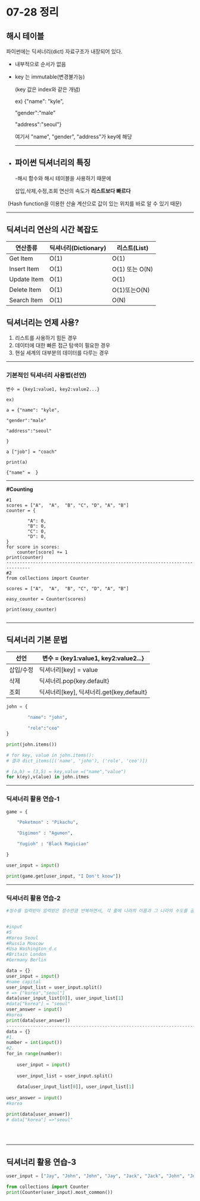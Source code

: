 # 07-28 정리



## 해시 테이블

파이썬에는 딕셔너리(dict)  자료구조가 내장되어 있다.

- 내부적으로 순서가 없음

- key 는 immutable(변경불가능)

  (key 값은 index와 같은 개념)

  ex) {"name": "kyle",

  "gender":"male"

  "address":"seoul"}

  여기서 "name", "gender", "address"가 key에 해당

  ------------------

  

- ## 파이썬 딕셔너리의 특징

  -해시 함수와 해시 테이블을 사용하기 때문에

  삽입,삭제,수정,조회 연산의 속도가 **리스트보다 빠르다**

​	(Hash function을 이용한 산술 계산으로 값이 있는 위치를 바로 알 수 있기 때문)

----------

## 딕셔너리 연산의 시간 복잡도

| 연산종류    | 딕셔너리(Dictionary) | 리스트(List)   |
| ----------- | -------------------- | -------------- |
| Get Item    | O(1)                 | O(1)           |
| Insert Item | O(1)                 | O(1) 또는 O(N) |
| Update Item | O(1)                 | O(1)           |
| Delete Item | O(1)                 | O(1)또는O(N)   |
| Search Item | O(1)                 | O(N)           |



## 딕셔너리는 언제 사용?

1.  리스트를 사용하기 힘든 경우
2.  데이터에 대한 빠른 접근 탐색이 필요한 경우
3.  현실 세계의 대부분의 데이터를 다루는 경우

----------------

### 기본적인 딕셔너리 사용법(선언)

``` 
변수 = {key1:value1, key2:value2...}

ex)

a = {"name": "kyle",

"gender":"male"

"address":"seoul"

}

a ["job"] = "coach"

print(a)

{"name" =  }
```

---------------

**#Counting**

``` 
#1
scores = ["A",  "A",  "B", "C", "D", "A", "B"]
counter = {

		"A": 0,
		"B": 0,
		"C": 0,
    	"D": 0,
}
for score in scores:
	counter[score] += 1
print(counter)
-------------------------------------------------------------------------------
#2 
from collections import Counter

scores = ["A",  "A",  "B", "C", "D", "A", "B"]

easy_counter = Counter(scores)

print(easy_counter)


```

----------------------------

## 딕셔너리 기본 문법

| 선언      | 변수 = {key1:value1, key2:value2...}     |
| --------- | ---------------------------------------- |
| 삽입/수정 | 딕셔너리[key] = value                    |
| 삭제      | 딕셔너리.pop{key.default}                |
| 조회      | 딕셔너리[key], 딕셔너리.get{key,default} |

```python
john = {
    
		"name": "john",

		"role":"ceo"
}

print(john.items())

# for key, value in john.items():
# 결과 dict_items([('name', 'john'), ('role', 'ceo')])

# (a,b) = (3,5) = key,value =("name","value")
for k(ey),v(alue) in john.itmes
```

------

### 딕셔너리 활용 연습-1

```python
game = {

	"Poketmon" : "Pikachu",

	"Digimon" : "Agumon",

	"Yugioh" : "Black Magician"

}

user_input = input()

print(game.get[user_input, "I Don't know"])

```

----------------

### 딕셔너리 활용 연습-2

```python
#정수를 입력받아 입력받은 정수만큼 반복하면서, 각 줄에 나라의 이름과 그 나라의 수도를 공백을 사이에 두고 입력받는다. 그 후에, 나라의 이름을 입력받아 그 나라의 수도를 출력하는 프로그램을 작성하라.만약 나라가 입력된 적이 없으면, Unknown Country를 출력한다.


#input 
#5
#Korea Seoul 
#Russia Moscow 
#Usa Washington_d.c 
#Britain London 
#Germany Berlin

data = {}
user_input = input()
#name capital
user_input_list = user_input.split()
# => ["korea","seoul"]
data[user_input_list[0]], user_input_list[1]
#data["korea"] = "seoul"
user_answer = input()
#korea
print(data[user_answer])
----------------------------------------------------------------------------------
data = {}
#1.
number = int(input())
#2.
for_in range(number):
	
    user_input = input()
    
    user_input_list = user_input.split()
	
    data[user_input_list[0]], user_input_list[1]
    
uesr_answer = input()
#korea

print(data[user_answer])
# data["korea"] =>"seoul"
    
    
    
```

---------

## 딕셔너리 활용 연습-3

```python
user_input = ["Jay", "John", "John", "Jay", "Jack", "Jack", "John", "Jo", "Jo", "Jack"]

from collections import Counter
print(Counter(user_input).most_common())
```

